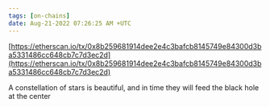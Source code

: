 ```yaml
---
tags: [on-chains]
date: Aug-21-2022 07:26:25 AM +UTC
---
```


[https://etherscan.io/tx/0x8b259681914dee2e4c3bafcb8145749e84300d3ba5331486cc648cb7c7d3ec2d](https://etherscan.io/tx/0x8b259681914dee2e4c3bafcb8145749e84300d3ba5331486cc648cb7c7d3ec2d)

A constellation of stars is beautiful, and in time they will feed the black hole at the center
